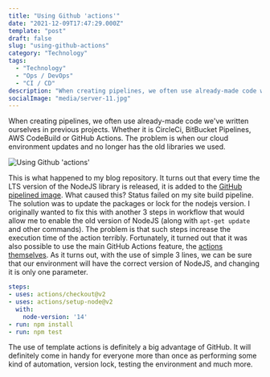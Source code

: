 ```yaml
---
title: "Using Github 'actions'" 
date: "2021-12-09T17:47:29.000Z"
template: "post"
draft: false
slug: "using-github-actions"
category: "Technology"
tags:
  - "Technology"
  - "Ops / DevOps"
  - "CI / CD"
description: "When creating pipelines, we often use already-made code we've written ourselves in previous projects. Whether in GitHub Actions we can replace them with maintained actions!"
socialImage: "media/server-11.jpg"
---
```

When creating pipelines, we often use already-made code we've written ourselves in previous projects. Whether it is CircleCi, BitBucket Pipelines, AWS CodeBuild or GitHub Actions. The problem is when our cloud environment updates and no longer has the old libraries we used.

![Using Github 'actions'](/media/server-11.jpg)

This is what happened to my blog repository. It turns out that every time the LTS version of the NodeJS library is released, it is added to the [GitHub pipelined image](https://github.com/actions/virtual-environments/issues/1953). What caused this? Status failed on my site build pipeline. The solution was to update the packages or lock for the nodejs version. I originally wanted to fix this with another 3 steps in workflow that would allow me to enable the old version of NodeJS (along with `apt-get update` and other commands). The problem is that such steps increase the execution time of the action terribly. Fortunately, it turned out that it was also possible to use the main GitHub Actions feature, the [actions themselves](https://github.com/actions/setup-node). As it turns out, with the use of simple 3 lines, we can be sure that our environment will have the correct version of NodeJS, and changing it is only one parameter.

```yaml
steps:
- uses: actions/checkout@v2
- uses: actions/setup-node@v2
  with:
    node-version: '14'
- run: npm install
- run: npm test
```

The use of template actions is definitely a big advantage of GitHub. It will definitely come in handy for everyone more than once as performing some kind of automation, version lock, testing the environment and much more.